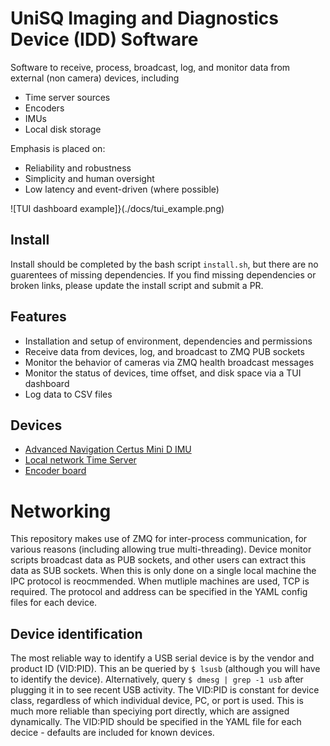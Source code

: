 # UniSQ Imaging and Diagnostics Device (IDD) Software

Software to receive, process, broadcast, log, and monitor data from external (non camera) devices, including
- Time server sources
- Encoders
- IMUs
- Local disk storage

Emphasis is placed on:
- Reliability and robustness
- Simplicity and human oversight
- Low latency and event-driven (where possible)

![TUI dashboard example]}(./docs/tui_example.png)

## Install
Install should be completed by the bash script `install.sh`, but there are no guarentees of missing dependencies.
If you find missing dependencies or broken links, please update the install script and submit a PR.

## Features
- Installation and setup of environment, dependencies and permissions
- Receive data from devices, log, and broadcast to ZMQ PUB sockets
- Monitor the behavior of cameras via ZMQ health broadcast messages
- Monitor the status of devices, time offset, and disk space via a TUI dashboard
- Log data to CSV files

## Devices
- [Advanced Navigation Certus Mini D IMU](docs/certus.md)
- [Local network Time Server](docs/ntp.md)
- [Encoder board](docs/encoder.md)

# Networking
This repository makes use of ZMQ for inter-process communication, for various reasons (including allowing true multi-threading).
Device monitor scripts broadcast data as PUB sockets, and other users can extract this data as SUB sockets.
When this is only done on a single local machine the IPC protocol is reocmmended.
When mutliple machines are used, TCP is required.
The protocol and address can be specified in the YAML config files for each device.

## Device identification
The most reliable way to identify a USB serial device is by the vendor and product ID (VID:PID).
This an be queried by `$ lsusb` (although you will have to identify the device).
Alternatively, query `$ dmesg | grep -1 usb` after plugging it in to see recent USB activity.
The VID:PID is constant for device class, regardless of which individual device, PC, or port is used.
This is much more reliable than speciying port directly, which are assigned dynamically.
The VID:PID should be specified in the YAML file for each decice - defaults are included for known devices.
